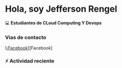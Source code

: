 # Hola, soy Jefferson Rengel

:computer: **Estudiantes de CLoud Computing Y Devops**


### Vias de contacto

[¡[Facebook](https://www.facebook.com/profile.php?id=100080508391639)][Facebook]

### :zap: Actividad reciente
<!--RECENT_ACTIVITY:start-->
<!--RECENT_ACTIVITY:last_update-->
